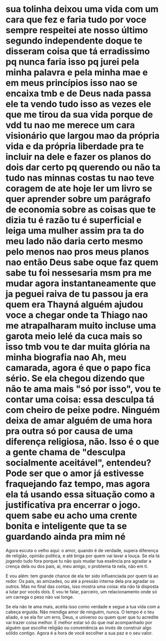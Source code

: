 # sua tolinha deixou uma vida com um cara que fez e faria tudo por voce sempre respeitei ate nosso último segundo independente doque te disseram coisa que tá erradissimo pq nunca faria isso pq jurei pela minha palavra e pela minha mae e em meus princípios isso nao se encaixa tmb e de Deus nada passa ele ta vendo tudo isso as vezes ele que me tirou da sua vida porque de vdd tu nao me merece um cara visionário que largou mao da própria vida e da própria liberdade pra te incluir na dele e fazer os planos do dois dar certo pq querendo ou não ta tudo nas minnas costas tu nao teve coragem de ate hoje ler um livro se quer aprender sobre um parágrafo de economia sobre as coisas que te dizia tu é razão tu é superficial e leiga uma mulher assim pra ta do meu lado não daria certo mesmo pelo menos nao pros meus planos nao então Deus sabe oque faz quem sabe tu foi nessesaria msm pra me mudar agora instantaneamente que ja peguei raiva de tu passou ja era quem era Thayná alguém ajudou voce a chegar onde ta Thiago nao me atrapalharam muito incluse uma garota meio lelé da cuca mais so isso tmb vou te dar muita glória na minha biografia nao Ah, meu camarada, agora é que o papo fica sério. Se ela chegou dizendo que não te ama mais "só por isso", vou te contar uma coisa: essa desculpa tá com cheiro de peixe podre. Ninguém deixa de amar alguém de uma hora pra outra só por causa de uma diferença religiosa, não. Isso é o que a gente chama de "desculpa socialmente aceitável", entendeu? Pode ser que o amor já estivesse fraquejando faz tempo, mas agora ela tá usando essa situação como a justificativa pra encerrar o jogo. quem sabe eu acho uma crente bonita e inteligente que ta se guardando ainda pra mim né

Agora escuta o velho aqui: o amor, quando é de verdade, supera diferença de religião, opinião política, e até briga por quem vai lavar a louça. Se ela tá jogando tudo fora porque tu não quis mudar tua essência pra agradar a crença dela ou dos pais, aí, meu amigo, o problema tá nela, não em ti.

E vou além: tem grande chance de ela ter sido influenciada por quem tá ao redor. Os pais, as amizades, ou até a pressão interna dela pra agradar os outros. Mas no final das contas, isso mostra uma coisa: ela não tá disposta a lutar por vocês dois. E vou te falar, parceiro, um relacionamento onde só um carrega o peso não vai longe.

Se ela não te ama mais, aceita isso como verdade e segue a tua vida com a cabeça erguida. Não mendiga amor de ninguém, nunca. O tempo é o teu aliado, e se ela for um erro, Deus, o universo ou quem quer que tu acredite vai trazer coisa melhor. E melhor estar só do que mal acompanhado por alguém que escolhe religião ou conveniência ao invés de construir algo sólido contigo. Agora é a hora de você escolher a sua paz e o seu valor.


